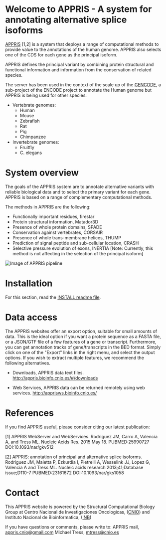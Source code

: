 Welcome to APPRIS - A system for annotating alternative splice isoforms
=======================================================================
[APPRIS](http://appris.bioinfo.cnio.es) [1,2] is a system that deploys a range of computational methods to provide value to the annotations of the human genome. APPRIS also selects one of the CDS for each gene as the principal isoform.

APPRIS defines the principal variant by combining protein structural and functional information and information from the conservation of related species.

The server has been used in the context of the scale up of the [GENCODE](http://www.gencodegenes.org/), a sub-project of the ENCODE project to annotate the Human genome but APPRIS is being used for other species:
  * Vertebrate genomes:
	  * Human
	  * Mouse
	  * Zebrafish
	  * Rat
	  * Pig
	  * Chimpanzee
  * Invertebrate genomes:
  	  * Fruitfly
  	  * C. elegans


System overview
===============
The goals of the APPRIS system are to annotate alternative variants with reliable biological data and to select the primary variant for each gene. APPRIS is based on a range of complementary computational methods.

The methods in APPRIS are the following:
  * Functionally important residues, firestar
  * Protein structural information, Matador3D
  * Presence of whole protein domains, SPADE
  * Conservation against vertebrates, CORSAIR
  * Presence of whole trans-membrane helices, THUMP
  * Prediction of signal peptide and sub-cellular location, CRASH
  * Selective pressure evolution of exons, INERTIA [Note: Currently, this method is not affecting in the selection of the principal isoform]

![Image of APPRIS pipeline](server/app/img/APPRIS_analysis.png)


Installation
============
For this section, read the [INSTALL readme file](docs/INSTALL.md).

Data access
===========
The APPRIS websites offer an export option, suitable for small amounts of data. This is the ideal option if you want a protein sequence as a FASTA file, or a JSON/GTF file of a few features of a gene or transcript. Furthermore, you can get annotation tracks of gene/transcripts in the BED format. Simply click on one of the "Export" links in the right menu, and select the output options. If you wish to extract multiple features, we recommend the following alternatives.

  * Downloads, APPRIS data text files.
  http://appris.bioinfo.cnio.es/#/downloads

  * Web Services, APPRIS data can be returned remotely using web services.
  http://apprisws.bioinfo.cnio.es/


References
==========
If you find APPRIS useful, please consider citing our latest publication:

[1] APPRIS WebServer and WebServices.
Rodriguez JM, Carro A, Valencia A, and Tress ML.
Nucleic Acids Res. 2015 May 18.
PUBMED:25990727 DOI:10.1093/nar/gkv512

[2] APPRIS: annotation of principal and alternative splice isoforms.
Rodriguez JM, Maietta P, Ezkurdia I, Pietrelli A, Wesselink JJ, Lopez G, Valencia A and Tress ML.
Nucleic acids research 2013;41;Database issue;D110-7
PUBMED:23161672 DOI:10.1093/nar/gks1058


Contact
=======
This APPRIS website is powered by the Structural Computational Biology Group at
	Centro Nacional de Investigaciones Oncologicas, ([CNIO](http://www.cnio.es))
		and
	Instituto Nacional de Bioinformatica, ([INB](http://www.inab.org))

If you have questions or comments, please write to:
    APPRIS mail, appris.cnio@gmail.com
	Michael Tress, mtress@cnio.es
